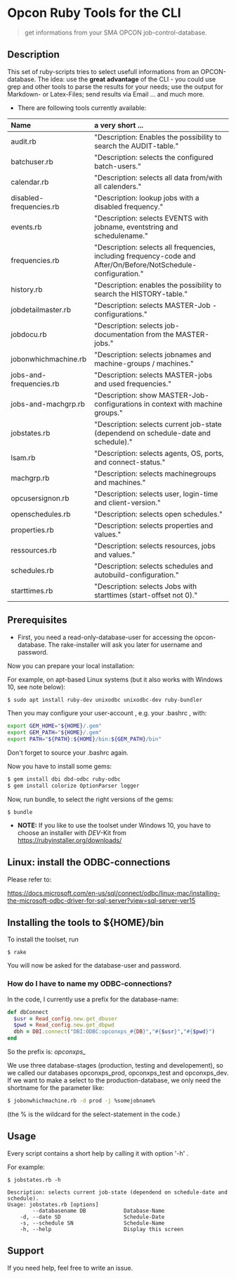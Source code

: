 # Opcon Ruby Tools for the CLI


> get informations from your SMA OPCON job-control-database.


## Description

This set of ruby-scripts tries to select usefull informations from an OPCON-database.
The idea: use the **great advantage** of the CLI - you could use grep and other tools to parse the results
for your needs; use the output for Markdown- or Latex-Files; send results via Email ...
and much more.


* There are following tools currently available:

| Name | a very short ... |
| :--- | :--- |
| audit.rb | "Description: Enables the possibility to search the AUDIT-table." |
| batchuser.rb | "Description: selects the configured batch-users." |
| calendar.rb | "Description: selects all data from/with all calenders." |
| disabled-frequencies.rb | "Description: lookup jobs with a disabled frequency." |
| events.rb | "Description: selects EVENTS with jobname, eventstring and schedulename." |
| frequencies.rb | "Description: selects all frequencies, including frequency-code and After/On/Before/NotSchedule-configuration." |
| history.rb | "Description: enables the possibility to search the HISTORY-table." |
| jobdetailmaster.rb | "Description: selects MASTER-Job - configurations." |
| jobdocu.rb | "Description: selects job-documentation from the MASTER-jobs." |
| jobonwhichmachine.rb | "Description: selects jobnames and machine-groups / machines." |
| jobs-and-frequencies.rb | "Description: selects MASTER-jobs and used frequencies." |
| jobs-and-machgrp.rb | "Description: show MASTER-Job-configurations in context with machine groups." |
| jobstates.rb | "Description: selects current job-state (dependend on schedule-date and schedule)." |
| lsam.rb | "Description: selects agents, OS, ports, and connect-status." |
| machgrp.rb | "Description: selects machinegroups and machines." |
| opcusersignon.rb | "Description: selects user, login-time and client-version." |
| openschedules.rb | "Description: selects open schedules." |
| properties.rb | "Description: selects properties and values." |
| ressources.rb | "Description: selects resources, jobs and values." |
| schedules.rb | "Description: selects schedules and autobuild-configuration." |
| starttimes.rb | "Description: selects Jobs with starttimes (start-offset not 0)." |



## Prerequisites

* First, you need a read-only-database-user for accessing the opcon-database. The rake-installer will ask you later for username and password.

Now you can prepare your local installation:

For example, on apt-based Linux systems (but it also works with Windows 10, see note below):

```sh
$ sudo apt install ruby-dev unixodbc unixodbc-dev ruby-bundler
```

Then you may configure your user-account , e.g. your .bashrc , with:

```sh
export GEM_HOME="${HOME}/.gem"
export GEM_PATH="${HOME}/.gem"
export PATH="${PATH}:${HOME}/bin:${GEM_PATH}/bin"
```

Don't forget to source your .bashrc again.

Now you have to install some gems:

```sh
$ gem install dbi dbd-odbc ruby-odbc
$ gem install colorize OptionParser logger
```

Now, run bundle, to select the right versions of the gems:

~~~
$ bundle
~~~



* **NOTE:** If you like to use the toolset under Windows 10, you have to choose an installer with *DEV*-Kit from https://rubyinstaller.org/downloads/



## Linux: install the ODBC-connections

Please refer to:

https://docs.microsoft.com/en-us/sql/connect/odbc/linux-mac/installing-the-microsoft-odbc-driver-for-sql-server?view=sql-server-ver15


## Installing the tools to ${HOME}/bin

To install the toolset, run

~~~
$ rake
~~~

You will now be asked for the database-user and password.


### How do I have to name my ODBC-connections?

In the code, I currently use a prefix for the database-name:

```ruby
def dbConnect
  $usr = Read_config.new.get_dbuser
  $pwd = Read_config.new.get_dbpwd
  dbh = DBI.connect("DBI:ODBC:opconxps_#{DB}","#{$usr}","#{$pwd}")
end

```

So the prefix is: *opconxps_*

We use three database-stages (production, testing and developement), so we called
our databases opconxps_prod, opconxps_test and opconxps_dev.
If we want to make a select to the production-database, we only need
the shortname for the parameter like:

```sh
$ jobonwhichmachine.rb -d prod -j %somejobname%

```

(the % is the wildcard for the select-statement in the code.)


## Usage

Every script contains a short help by calling it with option '-h' .

For example:

~~~
$ jobstates.rb -h

Description: selects current job-state (dependend on schedule-date and schedule).
Usage: jobstates.rb [options]
        --databasename DB            Database-Name
    -d, --date SD                    Schedule-Date
    -s, --schedule SN                Schedule-Name
    -h, --help                       Display this screen
~~~


## Support

If you need help, feel free to write an issue.

